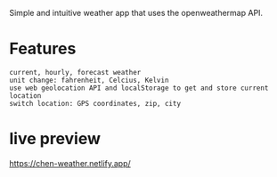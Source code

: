 Simple and intuitive weather app that uses the openweathermap API.

# Features

    current, hourly, forecast weather
    unit change: fahrenheit, Celcius, Kelvin
    use web geolocation API and localStorage to get and store current location
    switch location: GPS coordinates, zip, city

# live preview

https://chen-weather.netlify.app/
